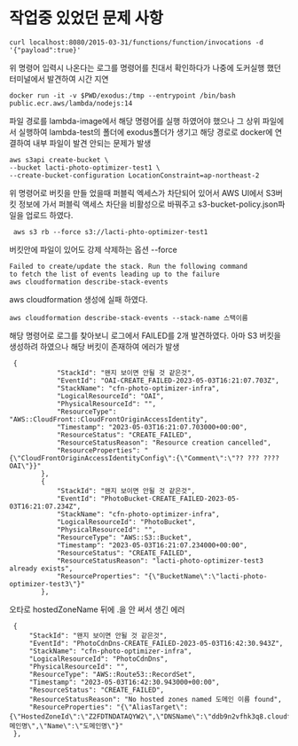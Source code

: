 # 작업중 있었던 문제 사항

```
curl localhost:8080/2015-03-31/functions/function/invocations -d '{"payload":true}'
```
위 명령어 입력시 나온다는 로그를 명령어를 친대서 확인하다가 나중에 도커실행 했던 터미널에서 발견하여 시간 지연

```
docker run -it -v $PWD/exodus:/tmp --entrypoint /bin/bash public.ecr.aws/lambda/nodejs:14
```
파일 경로를 lambda-image에서 해당 명령어를 실행 하였어야 했으나 그 상위 파일에서 실행하여 lambda-test의 폴더에 exodus폴더가 생기고 해당 경로로
docker에 연결하여 내부 파일이 발견 안되는 문제가 발생

```
aws s3api create-bucket \
--bucket lacti-photo-optimizer-test1 \ 
--create-bucket-configuration LocationConstraint=ap-northeast-2
```
위 명령어로 버킷을 만들 었을때 퍼블릭 엑세스가 차단되어 있어서 AWS UI에서 S3버킷 정보에 가서 퍼블릭 액세스 차단을 비활성으로 바꿔주고 s3-bucket-policy.json파일을 업로드 하였다.

```
 aws s3 rb --force s3://lacti-phto-optimizer-test1
```

버킷안에 파일이 있어도 강제 삭제하는 옵션 --force


```
Failed to create/update the stack. Run the following command
to fetch the list of events leading up to the failure
aws cloudformation describe-stack-events 
```

aws cloudformation 생성에 실패 하였다.


```
aws cloudformation describe-stack-events --stack-name 스택이름
```
해당 명령어로 로그를 찾아보니 로그에서 FAILED를 2개 발견하였다. 
아마 S3 버킷을 생성하려 하였으나 해당 버킷이 존재하여 에러가 발생
```
 {
            "StackId": "왠지 보이면 안될 것 같은것",
            "EventId": "OAI-CREATE_FAILED-2023-05-03T16:21:07.703Z",
            "StackName": "cfn-photo-optimizer-infra",
            "LogicalResourceId": "OAI",
            "PhysicalResourceId": "",
            "ResourceType": "AWS::CloudFront::CloudFrontOriginAccessIdentity",
            "Timestamp": "2023-05-03T16:21:07.703000+00:00",
            "ResourceStatus": "CREATE_FAILED",
            "ResourceStatusReason": "Resource creation cancelled",
            "ResourceProperties": "{\"CloudFrontOriginAccessIdentityConfig\":{\"Comment\":\"?? ??? ???? OAI\"}}"
        },
        {
            "StackId": "왠지 보이면 안될 것 같은것",
            "EventId": "PhotoBucket-CREATE_FAILED-2023-05-03T16:21:07.234Z",
            "StackName": "cfn-photo-optimizer-infra",
            "LogicalResourceId": "PhotoBucket",
            "PhysicalResourceId": "",
            "ResourceType": "AWS::S3::Bucket",
            "Timestamp": "2023-05-03T16:21:07.234000+00:00",
            "ResourceStatus": "CREATE_FAILED",
            "ResourceStatusReason": "lacti-photo-optimizer-test3 already exists",
            "ResourceProperties": "{\"BucketName\":\"lacti-photo-optimizer-test3\"}"
        },

```

오타로 hostedZoneName 뒤에 .을 안 써서 생긴 에러

```
 {
     "StackId": "왠지 보이면 안될 것 같은것",
     "EventId": "PhotoCdnDns-CREATE_FAILED-2023-05-03T16:42:30.943Z",
     "StackName": "cfn-photo-optimizer-infra",
     "LogicalResourceId": "PhotoCdnDns",
     "PhysicalResourceId": "",
     "ResourceType": "AWS::Route53::RecordSet",
     "Timestamp": "2023-05-03T16:42:30.943000+00:00",
     "ResourceStatus": "CREATE_FAILED",
     "ResourceStatusReason": "No hosted zones named 도메인 이름 found",
     "ResourceProperties": "{\"AliasTarget\":{\"HostedZoneId\":\"Z2FDTNDATAQYW2\",\"DNSName\":\"ddb9n2vfhk3q8.cloudfront.net\"},\"Type\":\"A\",\"HostedZoneName\":\"도메인명\",\"Name\":\"도메인명\"}"
 },

```